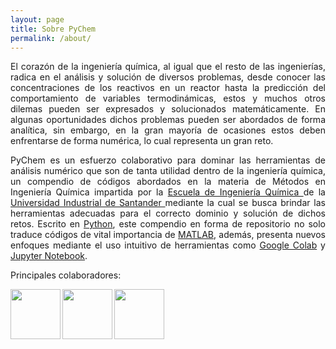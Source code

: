 ```yaml
---
layout: page
title: Sobre PyChem
permalink: /about/
---
```

<p align="justify">  
El corazón de la ingeniería química, al igual que el resto de las ingenierías, radica en el análisis y solución de diversos problemas, desde conocer las concentraciones de los reactivos en un reactor hasta la predicción del comportamiento de variables termodinámicas, estos y muchos otros dilemas pueden ser expresados y solucionados matemáticamente. En algunas oportunidades dichos problemas pueden ser abordados de forma analítica, sin embargo, en la gran mayoría de ocasiones estos deben enfrentarse de forma numérica, lo cual representa un gran reto.</p>
<p align="justify">  
PyChem es un esfuerzo colaborativo para dominar las herramientas de análisis numérico que son de tanta utilidad dentro de la ingeniería química, un compendio de códigos abordados en la materia de Métodos en Ingeniería Química impartida por la <A HREF="http://iq.uis.edu.co/eisi/"> Escuela de Ingeniería Química </A> de la <A HREF="https://uis.edu.co/inicio/">Universidad Industrial de Santander </A> mediante la cual se busca brindar las herramientas adecuadas para el correcto dominio y solución de dichos retos. Escrito en <A HREF="https://www.python.org/"> Python</A>, este compendio en forma de repositorio no solo traduce códigos de vital importancia de <A HREF="https://www.mathworks.com/products/matlab.html"> MATLAB</A>, además, presenta nuevos enfoques mediante el uso intuitivo de herramientas como <A HREF="https://colab.research.google.com/"> Google Colab</A> y <A HREF="https://jupyter.org/"> Jupyter Notebook</A>.
</p>
<p>
Principales colaboradores:
  <p>
  <img align="left" width="80" height="80" src="https://uismetodospythoniq.github.io/pychemuis/images/JDGcirc.png" alt="">
</p>
<p>
  <img align="left" width="80" height="80" src="https://uismetodospythoniq.github.io/pychemuis/images/JMAcirc.png" alt="">
</p>
<p>
  <img align="left" width="80" height="80" src="https://uismetodospythoniq.github.io/pychemuis/images/JFRcircu.png" alt="">
</p>
